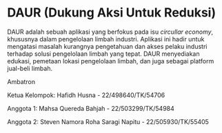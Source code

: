 # DAUR (Dukung Aksi Untuk Reduksi)
DAUR adalah sebuah aplikasi yang berfokus pada isu _circullar economy_, khususnya dalam pengelolaan limbah industri. Aplikasi ini hadir untuk mengatasi masalah kurangnya pengetahuan dan akses pelaku industri terhadap solusi pengelolaan limbah yang tepat. DAUR menyediakan edukasi, pemetaan lokasi pengelolaan limbah, dan juga sebagai platform jual-beli limbah.

Ambatron

Ketua Kelompok: Hafidh Husna - 22/498640/TK/54706

Anggota 1: Mahsa Quereda Bahjah - 22/503299/TK/54984

Anggota 2: Steven Namora Roha Saragi Napitu - 22/505930/TK/55405
